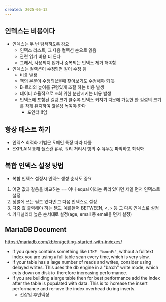 ```yaml
---
created: 2025-05-12
---
```

## 인덱스는 비용이다
- 인덱스는 두 번 탐색하도록 강요
	- 인덱스 리스트, 그 다음 컬렉션 순으로 읽음
	- 관련 읽기 비용 더 든다
	- 그래서, 사용되지 않거나 중복되는 인덱스 제거 해야함
- 인덱스는 컬렉션이 수정되면 같이 수정 됨
	- 비용 발생
	- 책의 본문이 수정되었을때 찾아보기도 수정해야 되 듯
	- B-트리의 높이를 규형있게 조절 하는 비용 발생
	- 데이터 효율적으로 조회 위한 분산시키는 비용 발생
	- 인덱스에 포함된 컬럼 크기 클수록 인덱스 커지기 때문에 가능한 한 컬럼의 크기를 작게 유지하여 효율성 높여야 한다
		- 포인터!!!임

## 항상 테스트 하기
- 인덱스 최적화 기법은 도메인 특징 따라 다름
- EXPLAIN 통해 풀스캔 유무, 쿼리 처리시 행의 수 유무등 파악하고 최적화

## 복합 인덱스 설정 방법
- 복합 인덱스 설정시 인덱스 생성 순서도 중요
1. 어떤 값과 같음을 비교하는 == 이나 equal 이라는 쿼리 있다면 제일 먼저 인덱스로 설정
2. 정렬에 쓰는 필드 있다면 그 다음 인덱스로 설정
3. 다중 값 출력해야 하는 필드. 예를들어 BETWEEN, <, > 등 그 다음 인덱스로 설정
4. 카디널리티 높은 순서대로 설정(age, email 중 email을 먼저 설정)


## MariaDB Document
https://mariadb.com/kb/en/getting-started-with-indexes/
- If you query contains something like `LIKE '%word%'`, without a fulltext index you are using a full table scan every time, which is very slow.
- If your table has a large number of reads and writes, consider using delayed writes. This uses the db engine in a "batch" write mode, which cuts down on disk io, therefore increasing performance.
- If you are building a large table then for best performance add the index after the table is populated with data. This is to increase the insert performance and remove the index overhead during inserts.
	- 선삽입 후인덱싱
